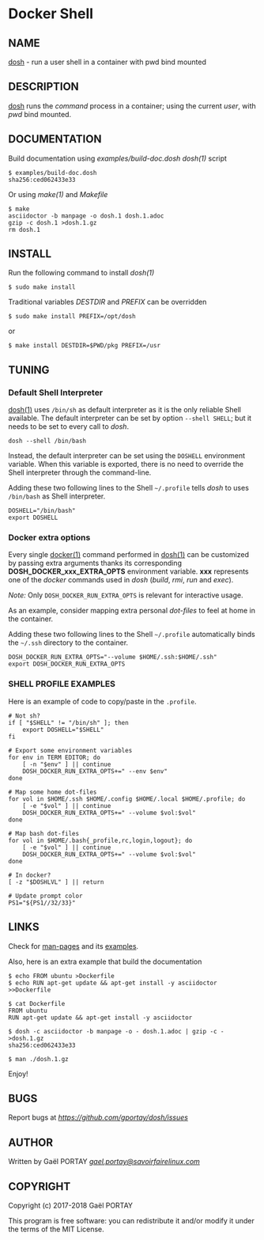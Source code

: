 # Docker Shell

## NAME

[dosh](dosh.1.adoc) - run a user shell in a container with pwd bind mounted

## DESCRIPTION

[dosh](dosh) runs the _command_ process in a container; using the current
_user_, with _pwd_ bind mounted.

## DOCUMENTATION

Build documentation using _examples/build-doc.dosh_ *dosh(1)* script

	$ examples/build-doc.dosh
	sha256:ced062433e33

Or using *make(1)* and _Makefile_

	$ make
	asciidoctor -b manpage -o dosh.1 dosh.1.adoc
	gzip -c dosh.1 >dosh.1.gz
	rm dosh.1

## INSTALL

Run the following command to install *dosh(1)*

	$ sudo make install

Traditional variables *DESTDIR* and *PREFIX* can be overridden

	$ sudo make install PREFIX=/opt/dosh

or

	$ make install DESTDIR=$PWD/pkg PREFIX=/usr

## TUNING

### Default Shell Interpreter

[dosh(1)](dosh.1.adoc) uses `/bin/sh` as default interpreter as it is the only
reliable Shell available. The default interpreter can be set by option
`--shell SHELL`; but it needs to be set to every call to *dosh*.

	dosh --shell /bin/bash

Instead, the default interpreter can be set using the `DOSHELL` environment
variable. When this variable is exported, there is no need to override the Shell
interpreter through the command-line.

Adding these two following lines to the Shell `~/.profile` tells *dosh* to uses
`/bin/bash` as Shell interpreter.

	DOSHELL="/bin/bash"
	export DOSHELL

### Docker extra options

Every single [docker(1)](https://github.com/docker/docker) command performed in
[dosh(1)](dosh.1.adoc) can be customized by passing extra arguments thanks its
corresponding **DOSH_DOCKER_xxx_EXTRA_OPTS** environment variable. **xxx**
represents one of the *docker* commands used in *dosh* (*build*, *rmi*, *run*
and *exec*).

_Note:_ Only `DOSH_DOCKER_RUN_EXTRA_OPTS` is relevant for interactive usage.

As an example, consider mapping extra personal *dot-files* to feel at home in
the container.

Adding these two following lines to the Shell `~/.profile` automatically binds
the `~/.ssh` directory to the container.

	DOSH_DOCKER_RUN_EXTRA_OPTS="--volume $HOME/.ssh:$HOME/.ssh"
	export DOSH_DOCKER_RUN_EXTRA_OPTS

### SHELL PROFILE EXAMPLES

Here is an example of code to copy/paste in the `.profile`.

	# Not sh?
	if [ "$SHELL" != "/bin/sh" ]; then
		export DOSHELL="$SHELL"
	fi

	# Export some environment variables
	for env in TERM EDITOR; do
		[ -n "$env" ] || continue
		DOSH_DOCKER_RUN_EXTRA_OPTS+=" --env $env"
	done

	# Map some home dot-files
	for vol in $HOME/.ssh $HOME/.config $HOME/.local $HOME/.profile; do
		[ -e "$vol" ] || continue
		DOSH_DOCKER_RUN_EXTRA_OPTS+=" --volume $vol:$vol"
	done

	# Map bash dot-files
	for vol in $HOME/.bash{_profile,rc,login,logout}; do
		[ -e "$vol" ] || continue
		DOSH_DOCKER_RUN_EXTRA_OPTS+=" --volume $vol:$vol"
	done

	# In docker?
	[ -z "$DOSHLVL" ] || return

	# Update prompt color
	PS1="${PS1//32/33}"

## LINKS

Check for [man-pages](dosh.1.adoc) and its [examples](dosh.1.adoc#examples).

Also, here is an extra example that build the documentation

	$ echo FROM ubuntu >Dockerfile
	$ echo RUN apt-get update && apt-get install -y asciidoctor >>Dockerfile

	$ cat Dockerfile
	FROM ubuntu
	RUN apt-get update && apt-get install -y asciidoctor

	$ dosh -c asciidoctor -b manpage -o - dosh.1.adoc | gzip -c - >dosh.1.gz
	sha256:ced062433e33

	$ man ./dosh.1.gz

Enjoy!

## BUGS

Report bugs at *https://github.com/gportay/dosh/issues*

## AUTHOR

Written by Gaël PORTAY *gael.portay@savoirfairelinux.com*

## COPYRIGHT

Copyright (c) 2017-2018 Gaël PORTAY

This program is free software: you can redistribute it and/or modify it under
the terms of the MIT License.
